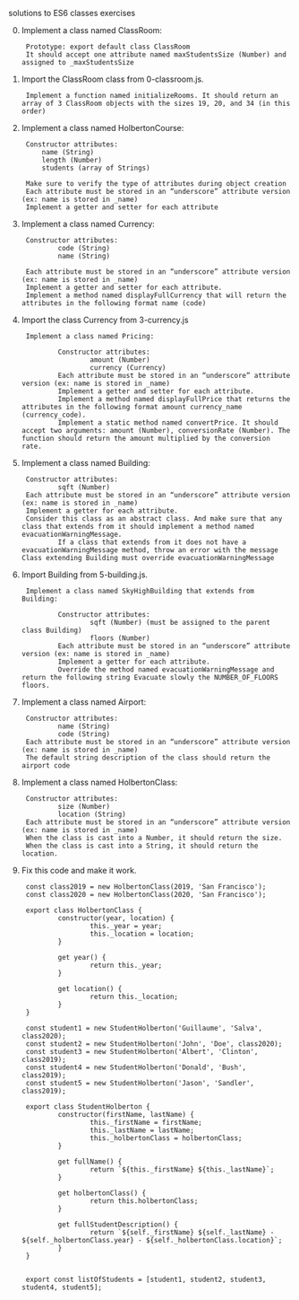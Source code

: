 solutions to ES6 classes exercises

0. Implement a class named ClassRoom:

        Prototype: export default class ClassRoom
        It should accept one attribute named maxStudentsSize (Number) and assigned to _maxStudentsSize

1. Import the ClassRoom class from 0-classroom.js.

        Implement a function named initializeRooms. It should return an array of 3 ClassRoom objects with the sizes 19, 20, and 34 (in this order)

2. Implement a class named HolbertonCourse:

        Constructor attributes:
            name (String)
            length (Number)
            students (array of Strings)

        Make sure to verify the type of attributes during object creation
        Each attribute must be stored in an “underscore” attribute version (ex: name is stored in _name)
        Implement a getter and setter for each attribute

3. Implement a class named Currency:

        Constructor attributes:
                code (String)
                name (String)

        Each attribute must be stored in an “underscore” attribute version (ex: name is stored in _name)
        Implement a getter and setter for each attribute.
        Implement a method named displayFullCurrency that will return the attributes in the following format name (code)

4. Import the class Currency from 3-currency.js

        Implement a class named Pricing:

                Constructor attributes:
                        amount (Number)
                        currency (Currency)
                Each attribute must be stored in an “underscore” attribute version (ex: name is stored in _name)
                Implement a getter and setter for each attribute.
                Implement a method named displayFullPrice that returns the attributes in the following format amount currency_name (currency_code).
                Implement a static method named convertPrice. It should accept two arguments: amount (Number), conversionRate (Number). The function should return the amount multiplied by the conversion rate.

5. Implement a class named Building:

        Constructor attributes:
                sqft (Number)
        Each attribute must be stored in an “underscore” attribute version (ex: name is stored in _name)
        Implement a getter for each attribute.
        Consider this class as an abstract class. And make sure that any class that extends from it should implement a method named evacuationWarningMessage.
                If a class that extends from it does not have a evacuationWarningMessage method, throw an error with the message Class extending Building must override evacuationWarningMessage

6. Import Building from 5-building.js.

        Implement a class named SkyHighBuilding that extends from Building:

                Constructor attributes:
                        sqft (Number) (must be assigned to the parent class Building)
                        floors (Number)
                Each attribute must be stored in an “underscore” attribute version (ex: name is stored in _name)
                Implement a getter for each attribute.
                Override the method named evacuationWarningMessage and return the following string Evacuate slowly the NUMBER_OF_FLOORS floors.

7. Implement a class named Airport:

        Constructor attributes:
                name (String)
                code (String)
        Each attribute must be stored in an “underscore” attribute version (ex: name is stored in _name)
        The default string description of the class should return the airport code

8. Implement a class named HolbertonClass:

        Constructor attributes:
                size (Number)
                location (String)
        Each attribute must be stored in an “underscore” attribute version (ex: name is stored in _name)
        When the class is cast into a Number, it should return the size.
        When the class is cast into a String, it should return the location.

9. Fix this code and make it work.

        const class2019 = new HolbertonClass(2019, 'San Francisco');
        const class2020 = new HolbertonClass(2020, 'San Francisco');

        export class HolbertonClass {
                constructor(year, location) {
                        this._year = year;
                        this._location = location;
                }

                get year() {
                        return this._year;
                }

                get location() {
                        return this._location;
                }
        }

        const student1 = new StudentHolberton('Guillaume', 'Salva', class2020);
        const student2 = new StudentHolberton('John', 'Doe', class2020);
        const student3 = new StudentHolberton('Albert', 'Clinton', class2019);
        const student4 = new StudentHolberton('Donald', 'Bush', class2019);
        const student5 = new StudentHolberton('Jason', 'Sandler', class2019);

        export class StudentHolberton {
                constructor(firstName, lastName) {
                        this._firstName = firstName;
                        this._lastName = lastName;
                        this._holbertonClass = holbertonClass;
                }

                get fullName() {
                        return `${this._firstName} ${this._lastName}`;
                }

                get holbertonClass() {
                        return this.holbertonClass;
                }

                get fullStudentDescription() {
                        return `${self._firstName} ${self._lastName} - ${self._holbertonClass.year} - ${self._holbertonClass.location}`;
                }
        }


        export const listOfStudents = [student1, student2, student3, student4, student5];
